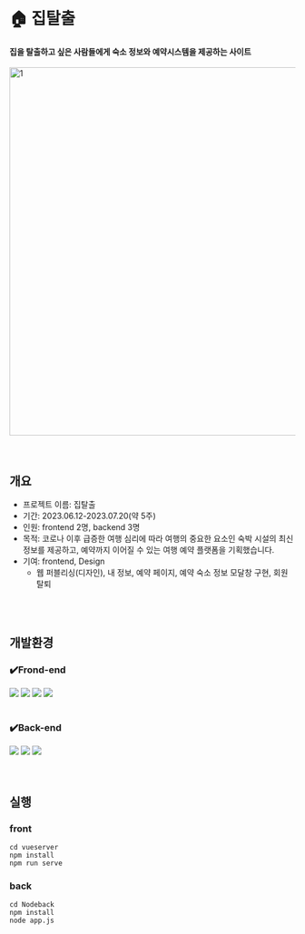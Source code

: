# 🏠 집탈출
#### 집을 탈출하고 싶은 사람들에게 숙소 정보와 예약시스템을 제공하는 사이트
<img width="649" alt="1" src="https://github.com/jiin0104/ZIP/assets/122608411/cba7dc77-9ab2-4bbe-954e-fe9c70580c23">

<br>
<br>
<br>

   
## 개요
* 프로젝트 이름: 집탈출
* 기간: 2023.06.12-2023.07.20(약 5주)
* 인원: frontend 2명, backend 3명
* 목적: 코로나 이후 급증한 여행 심리에 따라 여행의 중요한 요소인 숙박 시설의 최신 정보를 제공하고, 예약까지 이어질 수 있는 여행 예약 플랫폼을 기획했습니다.
* 기여: frontend, Design
  * 웹 퍼블리싱(디자인), 내 정보, 예약 페이지, 예약 숙소 정보 모달창 구현, 회원 탈퇴 
<br>
<br>


## 개발환경
### ✔️Frond-end
<div><img src="https://img.shields.io/badge/javascript-F7DF1E?style=for-the-badge&logo=javascript&logoColor=black">
<img src="https://img.shields.io/badge/vue.js-4FC08D?style=for-the-badge&logo=vue.js&logoColor=white">
<img src="https://img.shields.io/badge/html5-E34F26?style=for-the-badge&logo=html5&logoColor=white"> 
<img src="https://img.shields.io/badge/css-1572B6?style=for-the-badge&logo=css3&logoColor=white"></div> <br>

### ✔️Back-end
<div><img src="https://img.shields.io/badge/node.js-339933?style=for-the-badge&logo=Node.js&logoColor=white">
<img src="https://img.shields.io/badge/MySQL-4479A1?style=for-the-badge&logo=MySQL&logoColor=white">
<img src="https://img.shields.io/badge/aws-232F3E?style=for-the-badge&logo=aws&logoColor=white"></div>
<br>
<br>



## 실행
### front

    cd vueserver
    npm install
    npm run serve

### back

    cd Nodeback
    npm install
    node app.js
